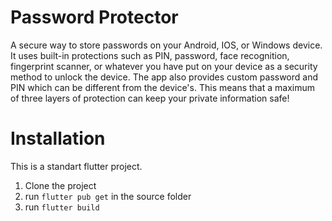 # Password Protector

A secure way to store passwords on your Android, IOS, or Windows device. It uses built-in protections such as PIN, password, face recognition, fingerprint scanner, or whatever you have put on your device as a security method to unlock the device. The app also provides custom password and PIN which can be different from the device's. This means that a maximum of three layers of protection can keep your private information safe!

# Installation

This is a standart flutter project.

1) Clone the project
2) run `flutter pub get` in the source folder
3) run `flutter build`
